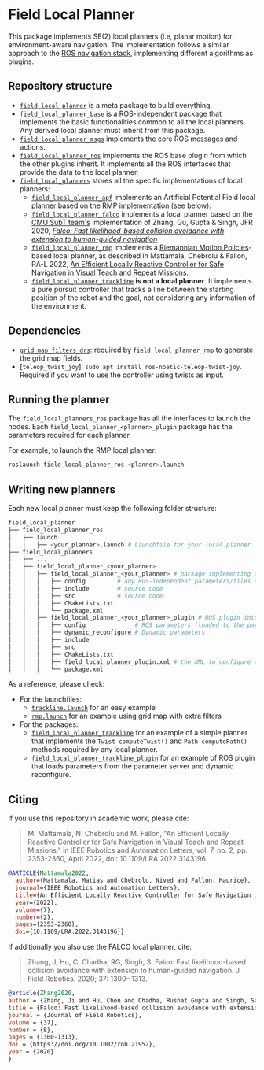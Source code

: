 # Field Local Planner

This package implements SE(2) local planners (i.e, planar motion) for environment-aware navigation.
The implementation follows a similar approach to the [ROS navigation stack](https://github.com/ros-planning/navigation), implementing different algorithms as plugins.

## Repository structure
- [`field_local_planner`](field_local_planner/) is a meta package to build everything.
- [`field_local_planner_base`](field_local_planner_base/) is a ROS-independent package that implements the basic functionalities common to all the local planners. Any derived local planner must inherit from this package.
- [`field_local_planner_msgs`](field_local_planner_msgs/) implements the core ROS messages and actions.
- [`field_local_planner_ros`](field_local_planner_ros/) implements the ROS base plugin from which the other plugins inherit. It implements all the ROS interfaces that provide the data to the local planner.
- [`field_local_planners`](field_local_planners/) stores all the specific implementations of local planners:
  - [`field_local_planner_apf`](field_local_planners/field_local_planner_apf/) implements an Artificial Potential Field local planner based on the RMP implementation (see below).
  - [`field_local_planner_falco`](field_local_planners/field_local_planner_falco/) implements a local planner based on the [CMU SubT team's](https://github.com/HongbiaoZ/autonomous_exploration_development_environment/tree/noetic/src/local_planner) implementation of Zhang, Gu, Gupta & Singh, JFR 2020, [_Falco: Fast likelihood-based collision avoidance with extension to human-guided navigation_](https://onlinelibrary.wiley.com/doi/abs/10.1002/rob.21952)
  - [`field_local_planner_rmp`](field_local_planners/field_local_planner_rmp/) implements a [Riemannian Motion Policies](https://arxiv.org/abs/1801.02854)-based local planner, as described in Mattamala, Chebrolu & Fallon, RA-L 2022, [An Efficient Locally Reactive Controller for Safe Navigation in Visual Teach and Repeat Missions](https://ieeexplore.ieee.org/document/9682571).
  - [`field_local_planner_trackline`](field_local_planners/field_local_planner_trackline/) **is not a local planner**. It implements a pure pursuit controller that tracks a line between the starting position of the robot and the goal, not considering any information of the environment.

## Dependencies
- [`grid_map_filters_drs`](https://github.com/ori-drs/grid_map_filters_drs): required by `field_local_planner_rmp` to generate the grid map fields.
- [`teleop_twist_joy`]: `sudo apt install ros-noetic-teleop-twist-joy`. Required if you want to use the controller using twists as input.

## Running the planner
The `field_local_planners_ros` package has all the interfaces to launch the nodes. Each `field_local_planner_<planner>_plugin` package has the parameters required for each planner.

For example, to launch the RMP local planner:
```sh
roslaunch field_local_planner_ros <planner>.launch
```

## Writing new planners
Each new local planner must keep the following folder structure:

```sh
field_local_planner
├── field_local_planner_ros
│   ├── launch
│   │   ├── <your_planner>.launch # Launchfile for your local planner
├── field_local_planners
│   ├── ...
│   ├── field_local_planner_<your_planner>
│   │   ├── field_local_planner_<your_planner> # package implementing the local planner with the computeTwist() and computePath() methods
│   │   │   ├── config         # any ROS-independent parameters/files used by the planner
│   │   │   ├── include        # source code
│   │   │   ├── src            # source code
│   │   │   ├── CMakeLists.txt
│   │   │   └── package.xml
│   │   ├── field_local_planner_<your_planner>_plugin # ROS plugin interface that loads parameters from parameter server/dynamic reconfigure and publishes extra visualizations
│   │   │   ├── config              # ROS parameters (loaded to the parameter server)
│   │   │   ├── dynamic_reconfigure # Dynamic parameters
│   │   │   ├── include
│   │   │   ├── src
│   │   │   ├── CMakeLists.txt
│   │   │   ├── field_local_planner_plugin.xml # the XML to configure the plugin
│   │   │   └── package.xml
```

As a reference, please check:
- For the launchfiles: 
  - [`trackline.launch`](field_local_planner_ros/launch/trackline.launch) for an easy example
  - [`rmp.launch`](field_local_planner_ros/launch/rmp.launch) for an example using grid map with extra filters
- For the packages:
  - [`field_local_planner_trackline`](field_local_planners/field_local_planner_trackline/field_local_planner_trackline) for an example of a simple planner that implements the `Twist computeTwist()` and `Path computePath()` methods required by any local planner.
  - [`field_local_planner_trackline_plugin`](field_local_planners/field_local_planner_trackline/field_local_planner_trackline_plugin) for an example of ROS plugin that loads parameters from the parameter server and dynamic reconfigure.


## Citing
If you use this repository in academic work, please cite:

> M. Mattamala, N. Chebrolu and M. Fallon, "An Efficient Locally Reactive Controller for Safe Navigation in Visual Teach and Repeat Missions," in IEEE Robotics and Automation Letters, vol. 7, no. 2, pp. 2353-2360, April 2022, doi: 10.1109/LRA.2022.3143196.


```bibtex
@ARTICLE{Mattamala2022,
  author={Mattamala, Matias and Chebrolu, Nived and Fallon, Maurice},
  journal={IEEE Robotics and Automation Letters}, 
  title={An Efficient Locally Reactive Controller for Safe Navigation in Visual Teach and Repeat Missions}, 
  year={2022},
  volume={7},
  number={2},
  pages={2353-2360},
  doi={10.1109/LRA.2022.3143196}}
```

If additionally you also use the FALCO local planner, cite:
> Zhang, J, Hu, C, Chadha, RG, Singh, S. Falco: Fast likelihood-based collision avoidance with extension to human-guided navigation. J Field Robotics. 2020; 37: 1300– 1313.

```bibtex
@article{Zhang2020,
author = {Zhang, Ji and Hu, Chen and Chadha, Rushat Gupta and Singh, Sanjiv},
title = {Falco: Fast likelihood-based collision avoidance with extension to human-guided navigation},
journal = {Journal of Field Robotics},
volume = {37},
number = {8},
pages = {1300-1313},
doi = {https://doi.org/10.1002/rob.21952},
year = {2020}
}
```